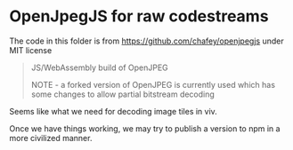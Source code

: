 # OpenJpegJS for raw codestreams

The code in this folder is from https://github.com/chafey/openjpegjs under MIT license

> JS/WebAssembly build of OpenJPEG
>
> NOTE - a forked version of OpenJPEG is currently used which has some changes to allow partial bitstream decoding

Seems like what we need for decoding image tiles in viv.

Once we have things working, we may try to publish a version to npm in a more civilized manner.